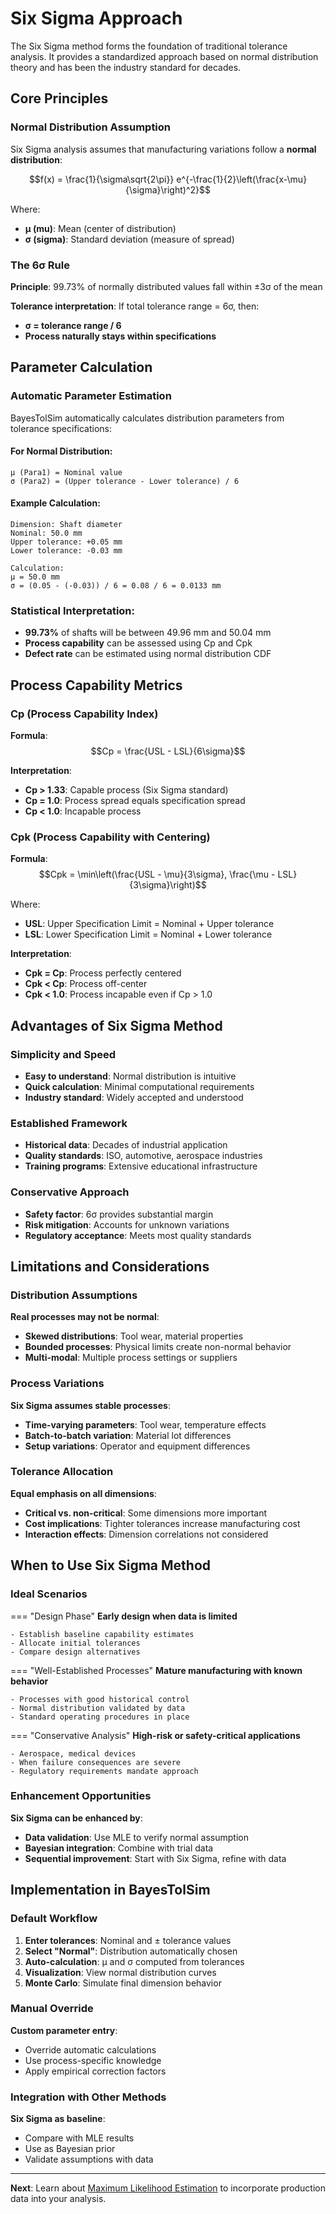 # Six Sigma Approach

The Six Sigma method forms the foundation of traditional tolerance analysis. It provides a standardized approach based on normal distribution theory and has been the industry standard for decades.

## Core Principles

### Normal Distribution Assumption
Six Sigma analysis assumes that manufacturing variations follow a **normal distribution**:

$$f(x) = \frac{1}{\sigma\sqrt{2\pi}} e^{-\frac{1}{2}\left(\frac{x-\mu}{\sigma}\right)^2}$$

Where:
- **μ (mu)**: Mean (center of distribution)
- **σ (sigma)**: Standard deviation (measure of spread)

### The 6σ Rule
**Principle**: 99.73% of normally distributed values fall within ±3σ of the mean

**Tolerance interpretation**: If total tolerance range = 6σ, then:
- **σ = tolerance range / 6**
- **Process naturally stays within specifications**

## Parameter Calculation

### Automatic Parameter Estimation
BayesTolSim automatically calculates distribution parameters from tolerance specifications:

#### For Normal Distribution:
```
μ (Para1) = Nominal value
σ (Para2) = (Upper tolerance - Lower tolerance) / 6
```

#### Example Calculation:
```
Dimension: Shaft diameter
Nominal: 50.0 mm
Upper tolerance: +0.05 mm  
Lower tolerance: -0.03 mm

Calculation:
μ = 50.0 mm
σ = (0.05 - (-0.03)) / 6 = 0.08 / 6 = 0.0133 mm
```

### Statistical Interpretation:
- **99.73%** of shafts will be between 49.96 mm and 50.04 mm
- **Process capability** can be assessed using Cp and Cpk
- **Defect rate** can be estimated using normal distribution CDF

## Process Capability Metrics

### Cp (Process Capability Index)
**Formula**:
$$Cp = \frac{USL - LSL}{6\sigma}$$

**Interpretation**:
- **Cp > 1.33**: Capable process (Six Sigma standard)
- **Cp = 1.0**: Process spread equals specification spread
- **Cp < 1.0**: Incapable process

### Cpk (Process Capability with Centering)
**Formula**:
$$Cpk = \min\left(\frac{USL - \mu}{3\sigma}, \frac{\mu - LSL}{3\sigma}\right)$$

Where:
- **USL**: Upper Specification Limit = Nominal + Upper tolerance
- **LSL**: Lower Specification Limit = Nominal + Lower tolerance

**Interpretation**:
- **Cpk = Cp**: Process perfectly centered
- **Cpk < Cp**: Process off-center
- **Cpk < 1.0**: Process incapable even if Cp > 1.0

## Advantages of Six Sigma Method

### Simplicity and Speed
- **Easy to understand**: Normal distribution is intuitive
- **Quick calculation**: Minimal computational requirements
- **Industry standard**: Widely accepted and understood

### Established Framework
- **Historical data**: Decades of industrial application
- **Quality standards**: ISO, automotive, aerospace industries
- **Training programs**: Extensive educational infrastructure

### Conservative Approach
- **Safety factor**: 6σ provides substantial margin
- **Risk mitigation**: Accounts for unknown variations
- **Regulatory acceptance**: Meets most quality standards

## Limitations and Considerations

### Distribution Assumptions
**Real processes may not be normal**:
- **Skewed distributions**: Tool wear, material properties
- **Bounded processes**: Physical limits create non-normal behavior
- **Multi-modal**: Multiple process settings or suppliers

### Process Variations
**Six Sigma assumes stable processes**:
- **Time-varying parameters**: Tool wear, temperature effects
- **Batch-to-batch variation**: Material lot differences
- **Setup variations**: Operator and equipment differences

### Tolerance Allocation
**Equal emphasis on all dimensions**:
- **Critical vs. non-critical**: Some dimensions more important
- **Cost implications**: Tighter tolerances increase manufacturing cost
- **Interaction effects**: Dimension correlations not considered

## When to Use Six Sigma Method

### Ideal Scenarios
=== "Design Phase"
    **Early design when data is limited**
    
    - Establish baseline capability estimates
    - Allocate initial tolerances
    - Compare design alternatives

=== "Well-Established Processes"
    **Mature manufacturing with known behavior**
    
    - Processes with good historical control
    - Normal distribution validated by data
    - Standard operating procedures in place

=== "Conservative Analysis"
    **High-risk or safety-critical applications**
    
    - Aerospace, medical devices
    - When failure consequences are severe
    - Regulatory requirements mandate approach

### Enhancement Opportunities
**Six Sigma can be enhanced by**:
- **Data validation**: Use MLE to verify normal assumption
- **Bayesian integration**: Combine with trial data
- **Sequential improvement**: Start with Six Sigma, refine with data

## Implementation in BayesTolSim

### Default Workflow
1. **Enter tolerances**: Nominal and ± tolerance values
2. **Select "Normal"**: Distribution automatically chosen
3. **Auto-calculation**: μ and σ computed from tolerances
4. **Visualization**: View normal distribution curves
5. **Monte Carlo**: Simulate final dimension behavior

### Manual Override
**Custom parameter entry**:
- Override automatic calculations
- Use process-specific knowledge
- Apply empirical correction factors

### Integration with Other Methods
**Six Sigma as baseline**:
- Compare with MLE results
- Use as Bayesian prior
- Validate assumptions with data

---

**Next**: Learn about [Maximum Likelihood Estimation](mle.md) to incorporate production data into your analysis.